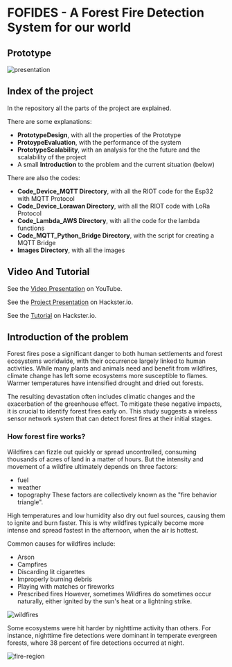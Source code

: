 # FOFIDES - A Forest Fire Detection System for our world

## Prototype

![presentation](https://github.com/RicGobs/Fire-Alarm-System/blob/main/images/presentation.JPG) <br>

## Index of the project 
In the repository all the parts of the project are explained. 

There are some explanations:
* **PrototypeDesign**, with all the properties of the Prototype
* **ProtoypeEvaluation**, with the performance of the system
* **PrototypeScalability**, with an analysis for the the future and the scalability of the project
* A small **Introduction** to the problem and the current situation (below)

There are also the codes:
* **Code_Device_MQTT Directory**, with all the RIOT code for the Esp32 with MQTT Protocol
* **Code_Device_Lorawan Directory**, with all the RIOT code with LoRa Protocol
* **Code_Lambda_AWS Directory**, with all the code for the lambda functions
* **Code_MQTT_Python_Bridge Directory**, with the script for creating a MQTT Bridge
* **Images Directory**, with all the images

## Video And Tutorial
See the [Video Presentation](https://youtu.be/uon6HLHgz9U) on YouTube.

See the [Project Presentation](https://www.hackster.io/gobbatoriccardo96/fofides-forest-fire-detection-system-acda9b) on Hackster.io.

See the [Tutorial](https://www.hackster.io/gobbatoriccardo96/build-an-iot-infrastructure-from-the-thing-to-aws-8f370b) on Hackster.io.

## Introduction of the problem
Forest fires pose a significant danger to both human settlements and forest ecosystems worldwide, with their occurrence largely linked to human activities. While many plants and animals need and benefit from wildfires, climate change has left some ecosystems more susceptible to flames. Warmer temperatures have intensified drought and dried out forests.

The resulting devastation often includes climatic changes and the exacerbation of the greenhouse effect. To mitigate these negative impacts, it is crucial to identify forest fires early on. This study suggests a wireless sensor network system that can detect forest fires at their initial stages.

### How forest fire works?
Wildfires can fizzle out quickly or spread uncontrolled, consuming thousands of acres of land in a matter of hours. But the intensity and movement of a wildfire ultimately depends on three factors:
* fuel
* weather
* topography
These factors are collectively known as the "fire behavior triangle".

High temperatures and low humidity also dry out fuel sources, causing them to ignite and burn faster. This is why wildfires typically become more intense and spread fastest in the afternoon, when the air is hottest.

Common causes for wildfires include:
* Arson
* Campfires 
* Discarding lit cigarettes
* Improperly burning debris
* Playing with matches or fireworks
* Prescribed fires
However, sometimes Wildfires do sometimes occur naturally, either ignited by the sun's heat or a lightning strike. 

![wildfires](https://github.com/RicGobs/Fire-Alarm-System/blob/main/images/wildfires.png) <br>

Some ecosystems were hit harder by nighttime activity than others. For instance, nighttime fire detections were dominant in temperate evergreen forests, where 38 percent of fire detections occurred at night. 

![fire-region](https://github.com/RicGobs/Fire-Alarm-System/blob/main/images/fire-region.jpeg) <br>

